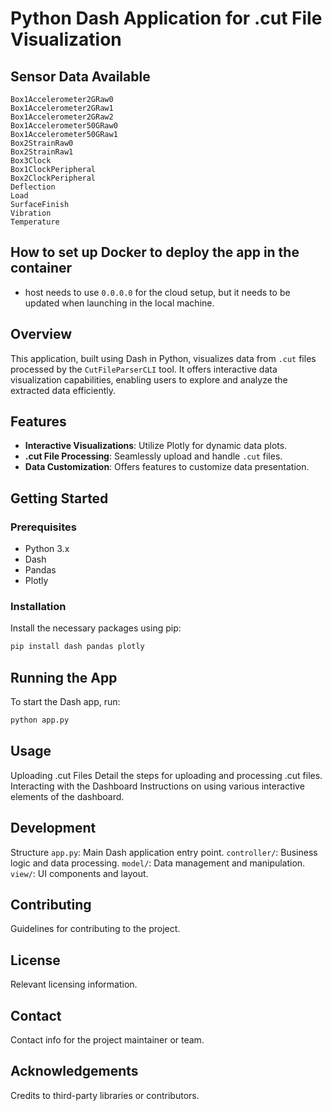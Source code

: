 # Python Dash Application for .cut File Visualization

## Sensor Data Available
```
Box1Accelerometer2GRaw0
Box1Accelerometer2GRaw1
Box1Accelerometer2GRaw2
Box1Accelerometer50GRaw0
Box1Accelerometer50GRaw1
Box2StrainRaw0
Box2StrainRaw1
Box3Clock
Box1ClockPeripheral
Box2ClockPeripheral
Deflection
Load
SurfaceFinish
Vibration
Temperature
```

## How to set up Docker to deploy the app in the container
- host needs to use `0.0.0.0` for the cloud setup, but it needs to be updated when launching in the local machine.

## Overview
This application, built using Dash in Python, visualizes data from `.cut` files processed by the `CutFileParserCLI` tool. It offers interactive data visualization capabilities, enabling users to explore and analyze the extracted data efficiently.

## Features
- **Interactive Visualizations**: Utilize Plotly for dynamic data plots.
- **.cut File Processing**: Seamlessly upload and handle `.cut` files.
- **Data Customization**: Offers features to customize data presentation.

## Getting Started

### Prerequisites
- Python 3.x
- Dash
- Pandas
- Plotly

### Installation
Install the necessary packages using pip:

```bash
pip install dash pandas plotly
```

## Running the App
To start the Dash app, run:
```python
python app.py
```

## Usage
Uploading .cut Files
Detail the steps for uploading and processing .cut files.
Interacting with the Dashboard
Instructions on using various interactive elements of the dashboard.

## Development
Structure
`app.py`: Main Dash application entry point.
`controller/`: Business logic and data processing.
`model/`: Data management and manipulation.
`view/`: UI components and layout.

## Contributing
Guidelines for contributing to the project.

## License
Relevant licensing information.

## Contact
Contact info for the project maintainer or team.

## Acknowledgements
Credits to third-party libraries or contributors.
